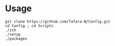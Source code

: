 # Usage

```shell
git clone https://github.com/Tafara-N/Config.git
cd Config ; cd Scripts
./zsh
./setup
./packages
```
